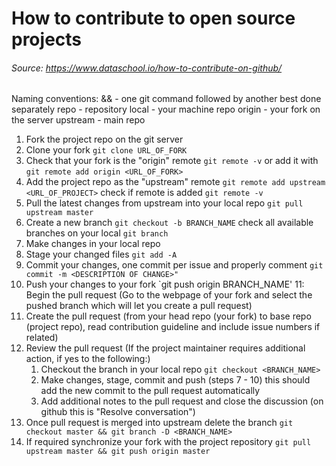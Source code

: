 # How to contribute to open source projects
###### Source: https://www.dataschool.io/how-to-contribute-on-github/

Naming conventions:
&& - one git command followed by another best done separately
repo - repository
local - your machine repo
origin - your fork on the server
upstream - main repo

1. Fork the project repo on the git server
2. Clone your fork `git clone URL_OF_FORK`
3. Check that your fork is the "origin" remote `git remote -v`
	or add it with `git remote add origin <URL_OF_FORK>`
4. Add the project repo as the "upstream" remote `git remote add upstream <URL_OF_PROJECT>`
	check if remote is added `git remote -v`
5. Pull the latest changes from upstream into your local repo `git pull upstream master`
6. Create a new branch `git checkout -b BRANCH_NAME`
	check all available branches on your local `git branch`
7. Make changes in your local repo
8. Stage your changed files `git add -A`
9. Commit your changes, one commit per issue and properly comment `git commit -m <DESCRIPTION OF CHANGE>"`
10. Push your changes to your fork `git push origin BRANCH_NAME'
11: Begin the pull request (Go to the webpage of your fork and select the pushed branch which will let you create a pull request)
12. Create the pull request (from your head repo (your fork) to base repo (project repo), read contribution guideline and include issue numbers if related)
13. Review the pull request (If the project maintainer requires additional action, if yes to the following:)
	1. Checkout the branch in your local repo `git checkout <BRANCH_NAME>`
	2. Make changes, stage, commit and push (steps 7 - 10) this should add the new commit to the pull request automatically
	3. Add additional notes to the pull request and close the discussion (on github this is "Resolve conversation")
14. Once pull request is merged into upstream delete the branch `git checkout master && git branch -D <BRANCH_NAME>`
15. If required synchronize your fork with the project repository `git pull upstream master && git push origin master`
